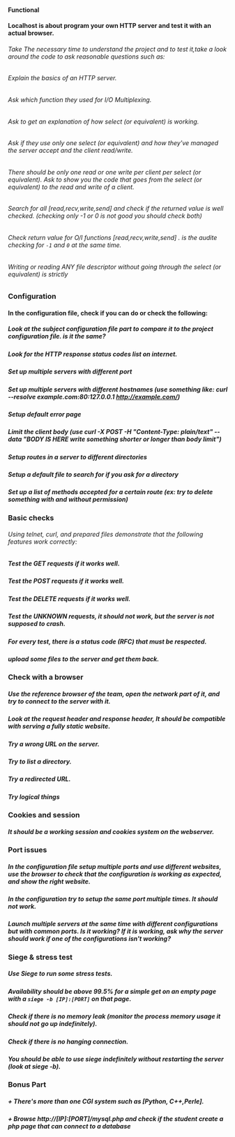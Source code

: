#### Functional

#### Localhost is about program your own HTTP server and test it with an actual browser.
###### Take The necessary time to understand the project and to test it,take a look around the code to ask reasonable questions such as:
###### Explain the basics of an HTTP server.
###### Ask which function they used for I/O Multiplexing.
###### Ask to get an explanation of how select (or equivalent) is working.
###### Ask if they use only one select (or equivalent) and how they've managed the server accept and the client read/write.
###### There should be only one read or one write per client per select (or equivalent). Ask to show you the code that goes from the select (or equivalent) to the read and write of a client.
###### Search for all [read,recv,write,send] and check if the returned value is well checked. (checking only -1 or 0 is not good you should check both)
###### Check return value for O/I functions [read,recv,write,send] . is the audite checking for `-1` and `0` at the same time. 
###### Writing or reading ANY file descriptor without going through the select (or equivalent) is strictly 

### Configuration

#### In the configuration file, check if you can do or check the following:
##### Look at the subject configuration file part to compare it to the project configuration file. is it the same? 
##### Look for the HTTP response status codes list on internet. 
##### Set up multiple servers with different port
##### Set up multiple servers with different hostnames (use something like: curl --resolve example.com:80:127.0.0.1 http://example.com/)
##### Setup default error page
##### Limit the client body (use curl -X POST -H "Content-Type: plain/text" --data "BODY IS HERE write something shorter or longer than body limit")
##### Setup routes in a server to different directories
##### Setup a default file to search for if you ask for a directory
##### Set up a list of methods accepted for a certain route (ex: try to delete something with and without permission)

### Basic checks

###### Using telnet, curl, and prepared files demonstrate that the following features work correctly:
##### Test the GET requests if it works well.
##### Test the POST requests if it works well.
##### Test the DELETE requests if it works well.
##### Test the UNKNOWN requests, it should not work, but the server is not supposed to crash.
##### For every test, there is a status code (RFC) that must be respected.
##### upload some files to the server and get them back.

### Check with a browser

##### Use the reference browser of the team, open the network part of it, and try to connect to the server with it.
##### Look at the request header and response header, It should be compatible with serving a fully static website.
##### Try a wrong URL on the server.
##### Try to list a directory.
##### Try a redirected URL.
##### Try logical things

### Cookies and session

##### It should be a working session and cookies system on the webserver.

### Port issues

##### In the configuration file setup multiple ports and use different websites, use the browser to check that the configuration is working as expected, and show the right website.
##### In the configuration try to setup the same port multiple times. It should not work.
##### Launch multiple servers at the same time with different configurations but with common ports. Is it working? If it is working, ask why the server should work if one of the configurations isn't working?

### Siege & stress test

##### Use Siege to run some stress tests.
##### Availability should be above 99.5% for a simple get on an empty page with a `siege -b [IP]:[PORT]` on that page.
##### Check if there is no memory leak (monitor the process memory usage it should not go up indefinitely).
##### Check if there is no hanging connection.
##### You should be able to use siege indefinitely without restarting the server (look at siege -b).

### Bonus Part

##### + There's more than one CGI system such as [Python, C++,Perle].
##### + Browse http://[IP]:[PORT]/mysql.php and check if the student create a php page that can connect to a database
